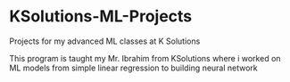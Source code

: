 # KSolutions-ML-Projects
Projects for my advanced ML classes at K Solutions

This program is taught my Mr. Ibrahim from KSolutions where i worked on ML models from simple linear regression to building neural network